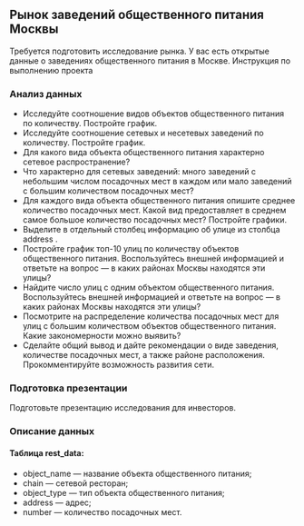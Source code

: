 ## Рынок заведений общественного питания Москвы

Требуется подготовить исследование рынка. У вас есть открытые данные о заведениях общественного питания в Москве.
Инструкция по выполнению проекта

### Анализ данных
- Исследуйте соотношение видов объектов общественного питания по количеству. Постройте график.
- Исследуйте соотношение сетевых и несетевых заведений по количеству. Постройте график.
- Для какого вида объекта общественного питания характерно сетевое распространение?
- Что характерно для сетевых заведений: много заведений с небольшим числом посадочных мест в каждом или мало заведений с большим количеством посадочных мест?
- Для каждого вида объекта общественного питания опишите среднее количество посадочных мест. Какой вид предоставляет в среднем самое большое количество посадочных мест? Постройте графики.
- Выделите в отдельный столбец информацию об улице из столбца address .
- Постройте график топ-10 улиц по количеству объектов общественного питания. Воспользуйтесь внешней информацией и ответьте на вопрос — в каких районах Москвы находятся эти улицы?
- Найдите число улиц с одним объектом общественного питания. Воспользуйтесь внешней информацией и ответьте на вопрос — в каких районах Москвы находятся эти улицы?
- Посмотрите на распределение количества посадочных мест для улиц с большим количеством объектов общественного питания. Какие закономерности можно выявить?
- Сделайте общий вывод и дайте рекомендации о виде заведения, количестве посадочных мест, а также районе расположения. Прокомментируйте возможность развития сети.

### Подготовка презентации
Подготовьте презентацию исследования для инвесторов.  

### Описание данных
#### Таблица rest_data:
- object_name — название объекта общественного питания;
- chain — сетевой ресторан;
- object_type — тип объекта общественного питания;
- address — адрес;
- number — количество посадочных мест.
